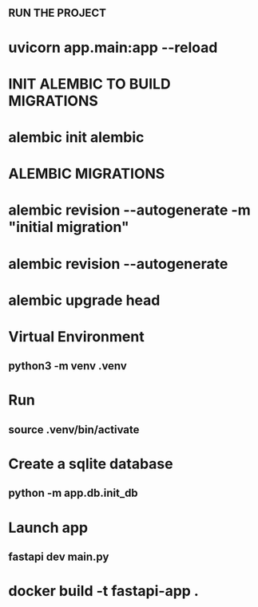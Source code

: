 ## RUN THE PROJECT
# uvicorn app.main:app --reload

# INIT ALEMBIC TO BUILD MIGRATIONS
# alembic init alembic

# ALEMBIC MIGRATIONS
# alembic revision --autogenerate -m "initial migration"
# alembic revision --autogenerate
# alembic upgrade head

# 
# 
# 








# Virtual Environment
## python3 -m venv .venv

# Run
## source .venv/bin/activate

# Create a sqlite database
## python -m app.db.init_db

# Launch app
## fastapi dev main.py




# docker build -t fastapi-app .







